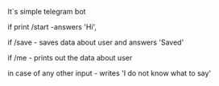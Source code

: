 It`s simple telegram bot

if print /start -answers 'Hi',

if /save  - saves data about user and answers 'Saved'

if /me - prints out the data about user

in case of any other input - writes 'I do not know what to say'